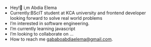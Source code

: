- Hey!👋 i,m Abdia Elema
- Currently:BScIT student at KCA university and frontend developer looking forward to solve real world problems
- I’m interested in software engineering.
-  I’m currently learning javascript
- I’m looking to collaborate on ...
- How to reach me gababoabdiaelema@gmail.com.

<!---
abdiaelema76/abdiaelema76 is a ✨ special ✨ repository because its `README.md` (this file) appears on your GitHub profile.
You can click the Preview link to take a look at your changes.
--->
